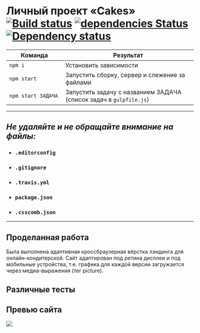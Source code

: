 # Личный проект «Cakes» [![Build status][travis-image]][travis-url] [![dependencies Status](https://david-dm.org/webistomin/cakes-adaptive/status.svg)](https://david-dm.org/webistomin/cakes-adaptive) [![Dependency status][dependency-image]][dependency-url] 

<table>
  <thead>
    <tr>
      <th>Команда</th>
      <th>Результат</th>
    </tr>
  </thead>
  <tbody>
    <tr>
      <td width="30%"><code>npm i</code></td>
      <td>Установить зависимости</td>
    </tr>
    <tr>
      <td><code>npm start</code></td>
      <td>Запустить сборку, сервер и слежение за файлами</td>
    </tr>
    <tr>
      <td><code>npm start ЗАДАЧА</code></td>
      <td>Запустить задачу с названием ЗАДАЧА (список задач в <code>gulpfile.js</code>)</td>
    </tr>
  </tbody>
</table>

---

## _Не удаляйте и не обращайте внимание на файлы:_
*	### `.editorconfig`
*	### `.gitignore`
*	### `.travis.yml`
*	### `package.json`
*	### `.csscomb.json`
---

## Проделанная работа
Была выполнена адаптивная кроссбраузерная вёрстка лэндинга для онлайн-кондитерской. Сайт адаптирован под ретина дисплеи и под мобильные устройства, т.е. графика для каждой версии загружается через медиа-выражения (тег picture).

## Различные тесты

## Превью сайта
<img src="mockup/mockup.png">


[travis-image]: https://travis-ci.org/webistomin/cakes-adaptive.svg?branch=master
[travis-url]: https://travis-ci.org/webistomin/cakes-adaptive
[dependency-image]: https://david-dm.org/webistomin/cakes-adaptive/dev-status.svg?style=flat-square
[dependency-url]: https://david-dm.org/webistomin/cakes-adaptive

